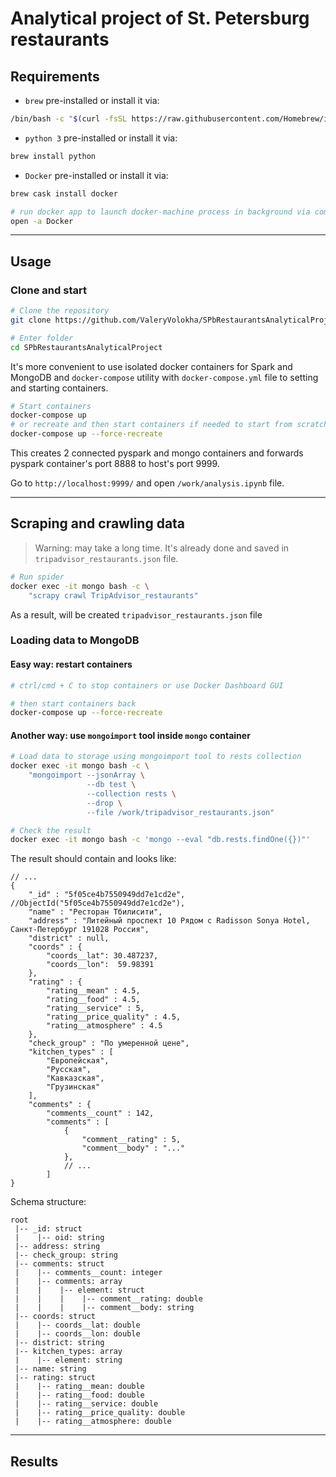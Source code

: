 # Analytical project of St. Petersburg restaurants

## Requirements
- ```brew``` pre-installed or install it via:
```bash
/bin/bash -c "$(curl -fsSL https://raw.githubusercontent.com/Homebrew/install/master/install.sh)"
```
- ```python 3``` pre-installed or install it via:
```bash
brew install python
```
- ```Docker``` pre-installed or install it via:
```bash
brew cask install docker

# run docker app to launch docker-machine process in background via command or do it manually
open -a Docker
```

---

## Usage
### Clone and start
```bash
# Clone the repository
git clone https://github.com/ValeryVolokha/SPbRestaurantsAnalyticalProject

# Enter folder
cd SPbRestaurantsAnalyticalProject
```

It's more convenient to use isolated docker containers for Spark and MongoDB and ```docker-compose``` utility with ```docker-compose.yml``` file to setting and starting containers. 

```bash
# Start containers
docker-compose up
# or recreate and then start containers if needed to start from scratch
docker-compose up --force-recreate
```

This creates 2 connected pyspark and mongo containers and forwards pyspark container's port 8888 to host's port 9999.

Go to ```http://localhost:9999/``` and open ```/work/analysis.ipynb``` file.

---

## Scraping and crawling data
> Warning: may take a long time. It's already done and saved in ```tripadvisor_restaurants.json``` file.

```bash
# Run spider
docker exec -it mongo bash -c \
	"scrapy crawl TripAdvisor_restaurants"
```

As a result, will be created ```tripadvisor_restaurants.json``` file

### Loading data to MongoDB
#### Easy way: restart containers
```bash
# ctrl/cmd + C to stop containers or use Docker Dashboard GUI

# then start containers back
docker-compose up --force-recreate
```
#### Another way: use ```mongoimport``` tool inside ```mongo``` container
```bash
# Load data to storage using mongoimport tool to rests collection
docker exec -it mongo bash -c \
	"mongoimport --jsonArray \
				 --db test \
				 --collection rests \
				 --drop \
				 --file /work/tripadvisor_restaurants.json"

# Check the result
docker exec -it mongo bash -c 'mongo --eval "db.rests.findOne({})"'
```

The result should contain and looks like:
```jsonc
// ...
{
	"_id" : "5f05ce4b7550949dd7e1cd2e", //ObjectId("5f05ce4b7550949dd7e1cd2e"),
	"name" : "Ресторан Тбилисити",
	"address" : "Литейный проспект 10 Рядом с Radisson Sonya Hotel, Санкт-Петербург 191028 Россия",
	"district" : null,
	"coords" : {
		"coords__lat": 30.487237,
		"coords__lon":  59.98391
	},
	"rating" : {
		"rating__mean" : 4.5,
		"rating__food" : 4.5,
		"rating__service" : 5,
		"rating__price_quality" : 4.5,
		"rating__atmosphere" : 4.5
	},
	"check_group" : "По умеренной цене",
	"kitchen_types" : [
		"Европейская",
		"Русская",
		"Кавказская",
		"Грузинская"
	],
	"comments" : {
		"comments__count" : 142,
		"comments" : [
			{
				"comment__rating" : 5,
				"comment__body" : "..."
			},
			// ...
		]
}
```
Schema structure:
```
root
 |-- _id: struct
 |    |-- oid: string
 |-- address: string
 |-- check_group: string
 |-- comments: struct
 |    |-- comments__count: integer
 |    |-- comments: array
 |    |    |-- element: struct
 |    |    |    |-- comment__rating: double
 |    |    |    |-- comment__body: string
 |-- coords: struct
 |    |-- coords__lat: double
 |    |-- coords__lon: double
 |-- district: string
 |-- kitchen_types: array
 |    |-- element: string
 |-- name: string
 |-- rating: struct
 |    |-- rating__mean: double
 |    |-- rating__food: double
 |    |-- rating__service: double
 |    |-- rating__price_quality: double
 |    |-- rating__atmosphere: double
```

---

## Results